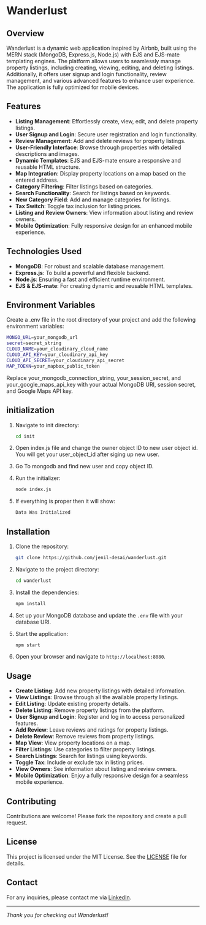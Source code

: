 # Wanderlust

## Overview

Wanderlust is a dynamic web application inspired by Airbnb, built using the MERN stack (MongoDB, Express.js, Node.js) with EJS and EJS-mate templating engines. The platform allows users to seamlessly manage property listings, including creating, viewing, editing, and deleting listings. Additionally, it offers user signup and login functionality, review management, and various advanced features to enhance user experience. The application is fully optimized for mobile devices.

## Features

- **Listing Management**: Effortlessly create, view, edit, and delete property listings.
- **User Signup and Login**: Secure user registration and login functionality.
- **Review Management**: Add and delete reviews for property listings.
- **User-Friendly Interface**: Browse through properties with detailed descriptions and images.
- **Dynamic Templates**: EJS and EJS-mate ensure a responsive and reusable HTML structure.
- **Map Integration**: Display property locations on a map based on the entered address.
- **Category Filtering**: Filter listings based on categories.
- **Search Functionality**: Search for listings based on keywords.
- **New Category Field**: Add and manage categories for listings.
- **Tax Switch**: Toggle tax inclusion for listing prices.
- **Listing and Review Owners**: View information about listing and review owners.
- **Mobile Optimization**: Fully responsive design for an enhanced mobile experience.

## Technologies Used

- **MongoDB**: For robust and scalable database management.
- **Express.js**: To build a powerful and flexible backend.
- **Node.js**: Ensuring a fast and efficient runtime environment.
- **EJS & EJS-mate**: For creating dynamic and reusable HTML templates.

## Environment Variables

Create a .env file in the root directory of your project and add the following environment variables:

```bash
MONGO_URL=your_mongodb_url
secret=secret_string
CLOUD_NAME=your_cloudinary_cloud_name
CLOUD_API_KEY=your_cloudinary_api_key
CLOUD_API_SECRET=your_cloudinary_api_secret
MAP_TOEKN=your_mapbox_public_token
```

Replace your_mongodb_connection_string, your_session_secret, and your_google_maps_api_key with your actual MongoDB URI, session secret, and Google Maps API key.

## initialization

1. Navigate to init directory:

   ```bash
   cd init
   ```

2. Open index.js file and change the owner object ID to new user object id. You will get your user_object_id after siging up new user.

3. Go To mongodb and find new user and copy object ID.

4. Run the initializer:

   ```bash
   node index.js
   ```

5. If everything is proper then it will show:

   ```bash
   Data Was Initialized
   ```

## Installation

1. Clone the repository:

   ```bash
   git clone https://github.com/jenil-desai/wanderlust.git
   ```

2. Navigate to the project directory:

   ```bash
   cd wanderlust
   ```

3. Install the dependencies:

   ```bash
   npm install
   ```

4. Set up your MongoDB database and update the `.env` file with your database URI.

5. Start the application:

   ```bash
   npm start
   ```

6. Open your browser and navigate to `http://localhost:8080`.

## Usage

- **Create Listing**: Add new property listings with detailed information.
- **View Listings**: Browse through all the available property listings.
- **Edit Listing**: Update existing property details.
- **Delete Listing**: Remove property listings from the platform.
- **User Signup and Login**: Register and log in to access personalized features.
- **Add Review**: Leave reviews and ratings for property listings.
- **Delete Review**: Remove reviews from property listings.
- **Map View**: View property locations on a map.
- **Filter Listings**: Use categories to filter property listings.
- **Search Listings**: Search for listings using keywords.
- **Toggle Tax**: Include or exclude tax in listing prices.
- **View Owners**: See information about listing and review owners.
- **Mobile Optimization**: Enjoy a fully responsive design for a seamless mobile experience.

## Contributing

Contributions are welcome! Please fork the repository and create a pull request.

## License

This project is licensed under the MIT License. See the [LICENSE](LICENSE) file for details.

## Contact

For any inquiries, please contact me via [LinkedIn](https://www.linkedin.com/in/desaijenil).

---

_Thank you for checking out Wanderlust!_
